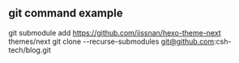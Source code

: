 ## git command example
git submodule add https://github.com/iissnan/hexo-theme-next themes/next
git clone --recurse-submodules git@github.com:csh-tech/blog.git
